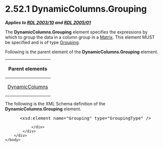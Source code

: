 <html dir="LTR" xmlns:mshelp="http://msdn.microsoft.com/mshelp" xmlns:ddue="http://ddue.schemas.microsoft.com/authoring/2003/5" xmlns:xlink="http://www.w3.org/1999/xlink" xmlns:tool="http://www.microsoft.com/tooltip">
    <head>
        <meta http-equiv="Content-Type" content="text/html; CHARSET=utf-8"></meta>
        <meta name="save" content="history"></meta>
        <title>2.52.1 DynamicColumns.Grouping</title>
        <xml>
            <mshelp:toctitle title="2.52.1 DynamicColumns.Grouping"></mshelp:toctitle>
            <mshelp:rltitle title="[MS-RDL]: DynamicColumns.Grouping"></mshelp:rltitle>
            <mshelp:keyword index="A" term="31f93289-5952-43f9-b3d6-dc9883b27fd0"></mshelp:keyword>
            <mshelp:attr name="DCSext.ContentType" value="open specification"></mshelp:attr>
            <mshelp:attr name="AssetID" value="31f93289-5952-43f9-b3d6-dc9883b27fd0"></mshelp:attr>
            <mshelp:attr name="TopicType" value="kbRef"></mshelp:attr>
            <mshelp:attr name="DCSext.Title" value="[MS-RDL]: DynamicColumns.Grouping" />
        </xml>
    </head>
    <body>
        <div id="header">
            <h1 class="heading">2.52.1 DynamicColumns.Grouping</h1>
        </div>
        <div id="mainSection">
            <div id="mainBody">
                <div id="allHistory" class="saveHistory"></div>
                <div id="sectionSection0" class="section" name="collapseableSection">
                    

<p><b><i>Applies to </i></b><a href="a7e2ad00-07c8-4f6d-80ab-3ad55df7b233.html"><b><i>RDL 2003/10</i></b></a><b>
<i>and </i></b><a href="3ebe2912-4958-4832-b391-cad1f5e13338.html"><b><i>RDL 2005/01</i></b></a></p>

<p>The <b>DynamicColumns.Grouping</b> element specifies the
expressions by which to group the data in a column group in a <a href="25419c0a-c7c6-43d7-8ca5-1af842666dcb.html">Matrix</a>. This element MUST
be specified and is of type <a href="7d574154-eefe-4fc1-8b78-3a18b9350e87.html">Grouping</a>.</p>

<p>Following is the parent element of the <b>DynamicColumns.Grouping</b>
element.</p>

<table>
 <thead>
  <tr>
   <th>
   <p>Parent elements</p>
   </th>
  </tr>
 </thead>
 <tr>
  <td>
  <p><a href="5a98a72e-ea10-4743-83fb-0cf6740c6635.html">DynamicColumns</a>
  </p>
  </td>
 </tr>
</table>

<p>The following is the XML Schema definition of the <b>DynamicColumns.Grouping</b>
element.           </p>

<dl>
<dd>
<div><pre> &lt;xsd:element name=&quot;Grouping&quot; type=&quot;GroupingType&quot; /&gt;
</pre></div>
</dd></dl>


                </div>
            </div>
        </div>
    </body>
</html>